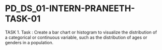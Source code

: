 # PD_DS_01-INTERN-PRANEETH-TASK-01
TASK 1. Task : Create a bar chart or histogram to visualize the distribution of a categorical or continuous variable, such as the distribution of ages or genders in a population.
